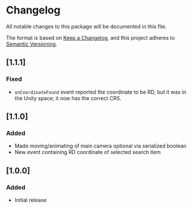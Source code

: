 ﻿# Changelog

All notable changes to this package will be documented in this file.

The format is based on [Keep a Changelog](https://keepachangelog.com/en/1.0.0/),
and this project adheres to [Semantic Versioning](https://semver.org/spec/v2.0.0.html).

## [1.1.1]

### Fixed

- `onCoordinateFound` event reported the coordinate to be RD, but it was in the Unity space; it now has the correct CRS.

## [1.1.0]

### Added

- Made moving/animating of main camera optional via serialized boolean
- New event containing RD coordinate of selected search item

## [1.0.0]

### Added

- Initial release
